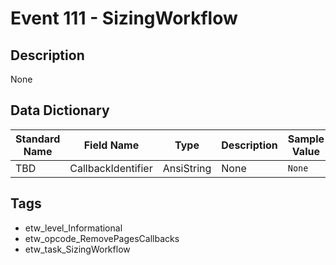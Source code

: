 # Event 111 - SizingWorkflow

## Description
None

## Data Dictionary
|Standard Name|Field Name|Type|Description|Sample Value|
|---|---|---|---|---|
|TBD|CallbackIdentifier|AnsiString|None|`None`|

## Tags
* etw_level_Informational
* etw_opcode_RemovePagesCallbacks
* etw_task_SizingWorkflow